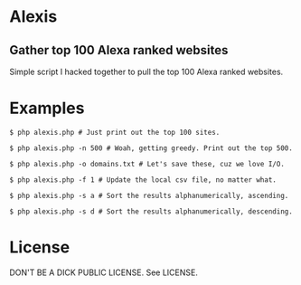 Alexis
=============
Gather top 100 Alexa ranked websites
-------------

Simple script I hacked together to pull the top 100 Alexa ranked websites.

Examples
=============
```$ php alexis.php # Just print out the top 100 sites.```

```$ php alexis.php -n 500 # Woah, getting greedy. Print out the top 500.```

```$ php alexis.php -o domains.txt # Let's save these, cuz we love I/O.```

```$ php alexis.php -f 1 # Update the local csv file, no matter what.```

```$ php alexis.php -s a # Sort the results alphanumerically, ascending.```

```$ php alexis.php -s d # Sort the results alphanumerically, descending.```

License
=============
DON'T BE A DICK PUBLIC LICENSE. See LICENSE.
